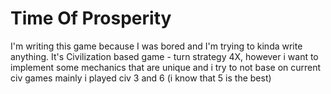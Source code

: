 # Time Of Prosperity

I'm writing this game because I was bored and I'm trying to kinda write anything. 
It's Civilization based game - turn strategy 4X, however i want to implement some mechanics that are unique and i try to not base on current civ games
mainly i played civ 3 and 6 (i know that 5 is the best)

